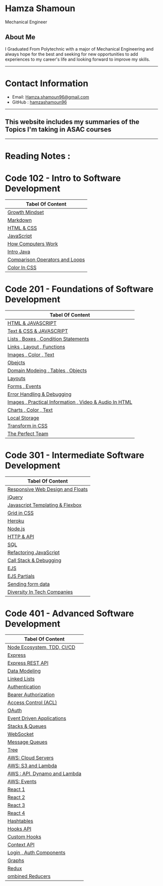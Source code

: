 # Hamza Shamoun
Mechanical Engineer
## About Me
I Graduated From Polytechnic with a major of Mechanical Engineering and always hope for the best and seeking for new opportunities to add experiences to my career's life and looking forward to improve my skills.
<hr>

# Contact Information 
* Email: Hamza.shamoun96@gmail.com
* GitHub : [hamzashamoun96](https://github.com/hamzashamoun96)


<hr>

## This website includes my summaries of the Topics I'm taking in ASAC courses 
<hr>

# Reading Notes :
# Code 102 - Intro to Software Development


|Tabel Of Content|
|----------------|
| [Growth Mindset](https://hamzashamoun96.github.io/Reading-notes/Growth-Mindset)|
| [Markdown](https://hamzashamoun96.github.io/Reading-notes/MarkDown)|
| [HTML & CSS](https://hamzashamoun96.github.io/Reading-notes/Read4)|
| [JavaScript](https://hamzashamoun96.github.io/Reading-notes/JavaScript)|
| [How Computers Work](https://hamzashamoun96.github.io/Reading-notes/HowComputersWork)|
| [Intro Java](https://hamzashamoun96.github.io/Reading-notes/Read7)|
| [Comparison Operators and Loops](https://hamzashamoun96.github.io/Reading-notes/Read8)|
| [Color In CSS](https://hamzashamoun96.github.io/Reading-notes/Read5)|


# Code 201 - Foundations of Software Development


|Tabel Of Content|
|----------------|
|[HTML & JAVASCRIPT](https://hamzashamoun96.github.io/Reading-notes/class-01)|
|[Text & CSS & JAVASCRIPT](https://hamzashamoun96.github.io/Reading-notes/class-02)|
|[Lists , Boxes , Condition Statements](https://hamzashamoun96.github.io/Reading-notes/class-03)|
|[Links , Layout , Functions](https://hamzashamoun96.github.io/Reading-notes/class-04)|
|[Images , Color , Text](https://hamzashamoun96.github.io/Reading-notes/class-05)|
|[Obejcts](https://hamzashamoun96.github.io/Reading-notes/class-06)|
|[Domain Modeing , Tables , Objects](https://hamzashamoun96.github.io/Reading-notes/class-07)|
|[Layouts](https://hamzashamoun96.github.io/Reading-notes/class-08)|
|[Forms , Events](https://hamzashamoun96.github.io/Reading-notes/class-09)|
|[Error Handling & Debugging](https://hamzashamoun96.github.io/Reading-notes/class-10)|
|[Images , Practical Information , Video & Audio In HTML](https://hamzashamoun96.github.io/Reading-notes/class-11)|
|[Charts , Color , Text](https://hamzashamoun96.github.io/Reading-notes/class-12)|
|[Local Storage](https://hamzashamoun96.github.io/Reading-notes/class-13)|
|[Transform in CSS](https://hamzashamoun96.github.io/Reading-notes/class-14a)|
|[The Perfect Team](https://hamzashamoun96.github.io/Reading-notes/class-14b)|



# Code 301 - Intermediate Software Development


|Tabel Of Content|
|----------------|
|[Responsive Web Design and Floats](https://hamzashamoun96.github.io/Reading-notes/301-01)|
|[jQuery](https://hamzashamoun96.github.io/Reading-notes/301-02)|
|[Javascript Templating & Flexbox](https://hamzashamoun96.github.io/Reading-notes/301-03)|
|[Grid in CSS](https://hamzashamoun96.github.io/Reading-notes/301-04)|
|[Heroku](https://hamzashamoun96.github.io/Reading-notes/301-05)|
|[Node.js](https://hamzashamoun96.github.io/Reading-notes/301-06)|
|[HTTP & API](https://hamzashamoun96.github.io/Reading-notes/301-07)|
|[SQL](https://hamzashamoun96.github.io/Reading-notes/301-08)|
|[Refactoring JavaScript](https://hamzashamoun96.github.io/Reading-notes/301-09)|
|[Call Stack & Debugging](https://hamzashamoun96.github.io/Reading-notes/301-10)|
|[EJS](https://hamzashamoun96.github.io/Reading-notes/301-11)|
|[EJS Partials](https://hamzashamoun96.github.io/Reading-notes/301-12)|
|[Sending form data](https://hamzashamoun96.github.io/Reading-notes/301-13)|
|[Diversity In Tech Companies](https://hamzashamoun96.github.io/Reading-notes/301-15)|



# Code 401 - Advanced Software Development


|Tabel Of Content|
|----------------|
|[Node Ecosystem, TDD, CI/CD](https://hamzashamoun96.github.io/Reading-notes/401-01)|
|[Express](https://hamzashamoun96.github.io/Reading-notes/401-02)|
|[Express REST API](https://hamzashamoun96.github.io/Reading-notes/401-03)|
|[Data Modeling](https://hamzashamoun96.github.io/Reading-notes/401-04)|
|[Linked Lists](https://hamzashamoun96.github.io/Reading-notes/401-05)|
|[Authentication](https://hamzashamoun96.github.io/Reading-notes/401-06)|
|[Bearer Authorization](https://hamzashamoun96.github.io/Reading-notes/401-07)|
|[Access Control (ACL)](https://hamzashamoun96.github.io/Reading-notes/401-08)|
|[OAuth](https://hamzashamoun96.github.io/Reading-notes/401-09)|
|[Event Driven Applications](https://hamzashamoun96.github.io/Reading-notes/401-10)|
|[Stacks & Queues](https://hamzashamoun96.github.io/Reading-notes/401-11)|
|[WebSocket](https://hamzashamoun96.github.io/Reading-notes/401-12)|
|[Message Queues](https://hamzashamoun96.github.io/Reading-notes/401-13)|
|[Tree](https://hamzashamoun96.github.io/Reading-notes/401-14)|
|[AWS: Cloud Servers](https://hamzashamoun96.github.io/Reading-notes/401-16)|
|[AWS: S3 and Lambda](https://hamzashamoun96.github.io/Reading-notes/401-17)|
|[AWS : API, Dynamo and Lambda](https://hamzashamoun96.github.io/Reading-notes/401-18)|
|[AWS: Events](https://hamzashamoun96.github.io/Reading-notes/401-19)|
|[React 1](https://hamzashamoun96.github.io/Reading-notes/401-26)|
|[React 2](https://hamzashamoun96.github.io/Reading-notes/401-27)|
|[React 3](https://hamzashamoun96.github.io/Reading-notes/401-28)|
|[React 4](https://hamzashamoun96.github.io/Reading-notes/401-29)|
|[Hashtables](https://hamzashamoun96.github.io/Reading-notes/401-30)|
|[Hooks API](https://hamzashamoun96.github.io/Reading-notes/401-31)|
|[Custom Hooks](https://hamzashamoun96.github.io/Reading-notes/401-32)|
|[Context API](https://hamzashamoun96.github.io/Reading-notes/401-33)|
|[Login , Auth Components](https://hamzashamoun96.github.io/Reading-notes/401-34)|
|[Graphs](https://hamzashamoun96.github.io/Reading-notes/401-35)|
|[Redux](https://hamzashamoun96.github.io/Reading-notes/401-36)|
|[ombined Reducers](https://hamzashamoun96.github.io/Reading-notes/401-37)|
